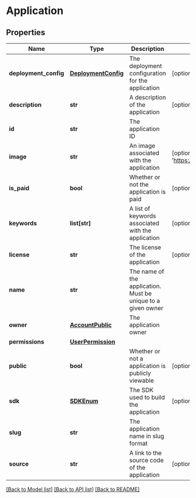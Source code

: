 # Application

## Properties
Name | Type | Description | Notes
------------ | ------------- | ------------- | -------------
**deployment_config** | [**DeploymentConfig**](DeploymentConfig.md) | The deployment configuration for the application | [optional] 
**description** | **str** | A description of the application | [optional] [default to '']
**id** | **str** | The application ID | 
**image** | **str** | An image associated with the application | [optional] [default to 'https://picsum.photos/400']
**is_paid** | **bool** | Whether or not the application is paid | [optional] [default to False]
**keywords** | **list[str]** | A list of keywords associated with the application | [optional] [default to []]
**license** | **str** | The license of the application | [optional] 
**name** | **str** | The name of the application. Must be unique to a given owner | 
**owner** | [**AccountPublic**](AccountPublic.md) | The application owner | 
**permissions** | [**UserPermission**](UserPermission.md) |  | 
**public** | **bool** | Whether or not a application is publicly viewable | [optional] [default to True]
**sdk** | [**SDKEnum**](SDKEnum.md) | The SDK used to build the application | [optional] 
**slug** | **str** | The application name in slug format | 
**source** | **str** | A link to the source code of the application | [optional] 

[[Back to Model list]](../README.md#documentation-for-models) [[Back to API list]](../README.md#documentation-for-api-endpoints) [[Back to README]](../README.md)


